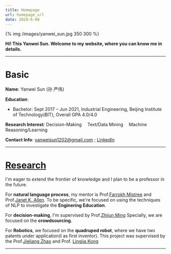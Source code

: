 ```yaml
---
title: Homwpage
url: homepage_url
date: 2020-6-08
---
```


{% img /images/yanwei_sun.jpg 350 300 %}

**Hi!  This Yanwei Sun. Welcome to my website, where you can know me in details.**
___

# Basic
**Name**:   Yanwei Sun (孙  严伟)

**Education**: 
- Bachelor: Sept 2017 – Jun 2021, Industrial Engineering, Beijing Institute of Technology(BIT), Overall GPA 4.0/4.0

**Research Interest**: Decision-Making&emsp; Text/Data Mining&emsp; Machine Reasoning/Learning

**Contact Info**: yanweisun1202@gmail.com ; [LinkedIn](http://www.linkedin.com/in/yanwei-sun-2b28101a6/)
___
# [Research](http://yanwei-sun.github.io/Research/)

I'm eager to extend the frontier of knowledge and I plan to be a professor in the future.

For **natural language process**, my mentor is Prof.[Farrokh Mistree](https://scholar.google.com/citations?user=l1N0Nj0AAAAJ&hl=en) and Prof.[Janet K. Allen](https://scholar.google.com/citations?user=oJNeHV0AAAAJ&hl=en). To be specific, we're focused on using the techniques of NLP to investigate the **Enginering Education**.

For **decision-making**, I'm supervised by Prof.[Zhijun Ming](https://scholar.google.com/citations?user=x1ulAm4AAAAJ&hl=en) Specially, we are focused on the **crowdsourcing**.

For **Robotics**, we focused on the **quadruped robot**, where we have two patents under application(I as first inventor). This project was supervised by the Prof.[Jieliang Zhao](http://scholar.google.com/citations?user=KevJF0IAAAAJ&hl=zh-CN) and Prof. [Lingjia Kong](http://me-english.bit.edu.cn/people/faculty/k/125069.htm)
___
